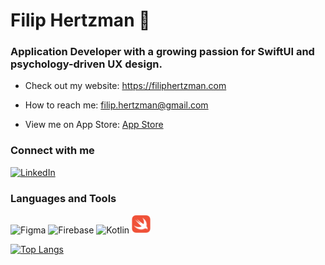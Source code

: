 #  Filip Hertzman  


### Application Developer with a growing passion for SwiftUI and psychology-driven UX design. 

*  Check out my website: https://filiphertzman.com

*  How to reach me: filip.hertzman@gmail.com
  
*  View me on App Store: [App Store](https://apps.apple.com/tr/app/warrantguard/id6465695908)


### Connect with me
<a href="https://www.linkedin.com/in/filip-hertzman-017709167/?originalSubdomain=se"><img src="https://raw.githubusercontent.com/rahuldkjain/github-profile-readme-generator/master/src/images/icons/Social/linked-in-alt.svg" alt="LinkedIn" width="30" height="30"></a>

### Languages and Tools
<div style="display: inline-block;">
  <img src="https://camo.githubusercontent.com/ed93c2b000a76ceaad1503e7eb9356591b885227e82a36a005b9d3498b303ba5/68747470733a2f2f7777772e766563746f726c6f676f2e7a6f6e652f6c6f676f732f6669676d612f6669676d612d69636f6e2e737667" alt="Figma" width="30" height="30">
  <img src="https://camo.githubusercontent.com/dd4b2422ed3bfc9da88c43d18550375c66f9584327dff7ecc19315ce50b96f07/68747470733a2f2f7777772e766563746f726c6f676f2e7a6f6e652f6c6f676f732f66697265626173652f66697265626173652d69636f6e2e737667" alt="Firebase" width="30" height="30">
  <img src="https://camo.githubusercontent.com/76ae44a94388e048be2d8f5730d221c844f291162e6c5cdd632b1623a1b859f8/68747470733a2f2f7777772e766563746f726c6f676f2e7a6f6e652f6c6f676f732f6b6f746c696e6c616e672f6b6f746c696e6c616e672d69636f6e2e737667" alt="Kotlin" width="30" height="30">
  <img src="https://raw.githubusercontent.com/devicons/devicon/master/icons/swift/swift-original.svg" alt="Swift" width="30" height="30">
</div>

[![Top Langs](https://github-readme-stats.vercel.app/api/top-langs/?username=filiphertzman&layout=compact)](https://github.com/filiphertzman/github-readme-stats)
